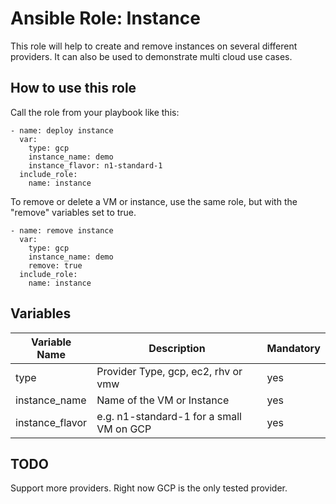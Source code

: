 # Ansible Role: Instance

This role will help to create and remove instances on several different providers. It can also be used to demonstrate multi cloud use cases.

## How to use this role

Call the role from your playbook like this:

	- name: deploy instance
	  var:
	    type: gcp
	    instance_name: demo
	    instance_flavor: n1-standard-1
	  include_role:
	    name: instance

To remove or delete a VM or instance, use the same role, but with the "remove" variables set to true.

	- name: remove instance
	  var:
	    type: gcp
	    instance_name: demo
	    remove: true
	  include_role:
	    name: instance

## Variables

| Variable Name | Description | Mandatory |
|--|--|--|
| type | Provider Type, gcp, ec2, rhv or vmw | yes |
| instance_name | Name of the VM or Instance | yes |
| instance_flavor | e.g. n1-standard-1 for a small VM on GCP | yes |

## TODO

Support more providers. Right now GCP is the only tested provider.
